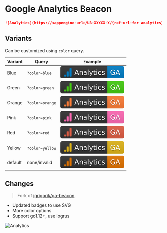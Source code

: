 # Google Analytics Beacon

```markdown
![Analytics](https://<appengine-url>/UA-XXXXX-X/{ref-url-for analytics})
```

## Variants

Can be customized using `color` query.

| Variant    | Query           | Example
| ---------- | --------------- | ---------
| Blue       | `?color=blue`   | ![blue][]
| Green      | `?color=green`  | ![green][]
| Orange     | `?color=orange` | ![orange][]
| Pink       | `?color=pink`   | ![pink][]
| Red        | `?color=red`    | ![red][]
| Yellow     | `?color=yellow` | ![yellow][]
| default    | none/invalid    | ![default][]

## Changes

> Fork of [igrigorik/ga-beacon](https://github.com/igrigorik/ga-beacon).

- Updated badges to use SVG
- More color options
- Support go1.12+, use logrus

[blue]: ./static/badges/blue.svg
[green]: ./static/badges/green.svg
[orange]: ./static/badges/orange.svg
[pink]: ./static/badges/pink.svg
[red]: ./static/badges/red.svg
[yellow]: ./static/badges/yellow.svg
[default]: ./static/badges/default.svg

![Analytics](https://ga-beacon.prasadt.com/UA-101760811-3/github/ga-beacon?color=green)
